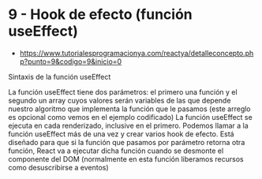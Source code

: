 # 9 - Hook de efecto (función useEffect)

- https://www.tutorialesprogramacionya.com/reactya/detalleconcepto.php?punto=9&codigo=9&inicio=0

Sintaxis de la función useEffect

La función useEffect tiene dos parámetros: el primero una función y el segundo un array cuyos valores serán variables de las que depende nuestro algoritmo que implementa la función que le pasamos (este arreglo es opcional como vemos en el ejemplo codificado)
La función useEffect se ejecuta en cada renderizado, inclusive en el primero.
Podemos llamar a la función useEffect más de una vez y crear varios hook de efecto.
Está diseñado para que si la función que pasamos por parámetro retorna otra función, React va a ejecutar dicha función cuando se desmonte el componente del DOM (normalmente en esta función liberamos recursos como desuscribirse a eventos)
